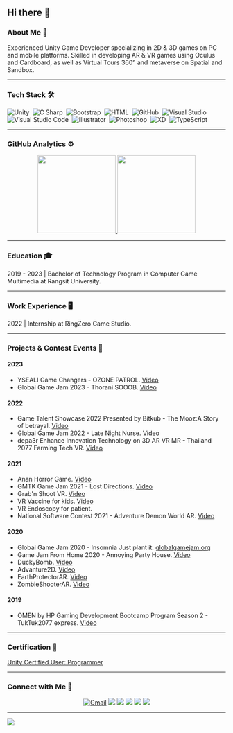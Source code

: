 ## Hi there 👋

### About Me 🚀
Experienced Unity Game Developer specializing in 2D & 3D games on PC and mobile platforms. Skilled in developing AR & VR games using Oculus and Cardboard, as well as Virtual Tours 360° and metaverse on Spatial and Sandbox. 

----
### Tech Stack 🛠

![Unity](https://img.shields.io/badge/-Unity-05122A?style=flat&logo=Unity)&nbsp;
![C Sharp](https://img.shields.io/badge/-CSharp-05122A?style=flat&logo=CSharp)&nbsp;
![Bootstrap](https://img.shields.io/badge/-Bootstrap-05122A?style=flat&logo=bootstrap&logoColor=563D7C)&nbsp;
![HTML](https://img.shields.io/badge/-HTML-05122A?style=flat&logo=HTML5)&nbsp;
![GitHub](https://img.shields.io/badge/-GitHub-05122A?style=flat&logo=github)&nbsp;
![Visual Studio](https://img.shields.io/badge/-Visual%20Studio-05122A?style=flat&logo=Visual-Studio&logoColor=5C2D91)&nbsp;
![Visual Studio Code](https://img.shields.io/badge/-Visual%20Studio%20Code-05122A?style=flat&logo=visual-studio-code&logoColor=007ACC)&nbsp;
![Illustrator](https://img.shields.io/badge/-Illustrator-05122A?style=flat&logo=adobe-illustrator)&nbsp;
![Photoshop](https://img.shields.io/badge/-Photoshop-05122A?style=flat&logo=adobe-photoshop)&nbsp;
![XD](https://img.shields.io/badge/-XD-05122A?style=flat&logo=Adobe-XD)&nbsp;
![TypeScript](https://img.shields.io/badge/-TypeScript-05122A?style=flat&logo=TypeScript)&nbsp;

----
### GitHub Analytics ⚙️
<p align="center">
<a href="https://github.com/Werasilz">
  <img height="180em" src="https://github-readme-stats.vercel.app/api?username=Werasilz&show_icons=true&theme=default"/>
  <img height="180em" src="https://github-readme-stats-eight-theta.vercel.app/api/top-langs/?username=Werasilz&layout=compact&langs_count=8&hide_border=true"/>
</a>
</p>

----
### Education 🎓
2019 - 2023 | Bachelor of Technology Program in Computer Game Multimedia at Rangsit University.

----
### Work Experience 🖥️
2022 | Internship at RingZero Game Studio.

----
### Projects & Contest Events 🎯
#### 2023
- YSEALI Game Changers - OZONE PATROL. [Video](https://youtu.be/RJse4P046mE)
- Global Game Jam 2023 - Thorani SOOOB. [Video](https://youtu.be/ckGDauvEDzw)
#### 2022
- Game Talent Showcase 2022 Presented by Bitkub - The Mooz:A Story of betrayal. [Video](https://youtu.be/uNNSdheJNBk)
- Global Game Jam 2022 - Late Night Nurse. [Video](https://youtu.be/zoOjFW_cIaA)
- depa3r Enhance Innovation Technology on 3D AR VR MR - Thailand 2077 Farming Tech VR. [Video](https://youtu.be/iwAmVzQL_bo)
#### 2021
- Anan Horror Game. [Video](https://youtu.be/gApbeT6qsAo)
- GMTK Game Jam 2021 - Lost Directions. [Video](https://youtu.be/JmYGcF_nGXk)
- Grab'n Shoot VR. [Video](https://youtu.be/WOkTBJXtwHo)
- VR Vaccine for kids. [Video](https://youtu.be/_QiUck2jxVw)
- VR Endoscopy for patient.
- National Software Contest 2021 - Adventure Demon World AR. [Video](https://youtu.be/p95r7JE4m0o)
#### 2020
- Global Game Jam 2020 - Insomnia Just plant it. [globalgamejam.org](https://globalgamejam.org/2020/games/just-plant-it-7)
- Game Jam From Home 2020 - Annoying Party House. [Video](https://youtu.be/JfK2sbaOtHk)
- DuckyBomb. [Video](https://youtu.be/W0L-RTE0svc)
- Advanture2D. [Video](https://youtu.be/JNReJQcSimg)
- EarthProtectorAR. [Video](https://youtu.be/hOrXUDcJRhg)
- ZombieShooterAR. [Video](https://youtu.be/Tr4RdN51q3g)
#### 2019
- OMEN by HP Gaming Development Bootcamp Program Season 2 - TukTuk2077 express. [Video](https://youtu.be/50kIg9K64UU)

----
### Certification 📄
[Unity Certified User: Programmer](https://www.credly.com/badges/204ab3b3-8e51-47d7-a7aa-124b696ce305/public_url)

----
### Connect with Me 🤝
<p align="center">
<a href="mailto:werasil.r@gmail.com"><img alt="Gmail" src="https://img.shields.io/badge/Gmail-D14836?style=for-the-badge&logo=youtube&logoColor=white"></a>
<a href="https://www.youtube.com/user/MrZenGamer"><img src="https://img.shields.io/badge/YouTube-FF0000?style=for-the-badge&logo=youtube&logoColor=white"></a>
<a href="https://www.linkedin.com/in/werasil-rerkweang-806287211/"><img src="https://img.shields.io/badge/Linkedin-1877F2?style=for-the-badge&logo=linkedin&logoColor=white"></a>
<a href="https://www.reddit.com/user/Werasil_z"><img src="https://img.shields.io/badge/Reddit-FF4500?style=for-the-badge&logo=reddit&logoColor=white"></a>
<a href="https://werasilz.itch.io/"><img src="https://img.shields.io/static/v1?style=for-the-badge&amp;message=Itch.io&amp;color=FA5C5C&amp;logo=Itch.io&amp;logoColor=FFFFFF&amp;label="></a>
<a href="https://steamcommunity.com/id/werasilz/"><img src="https://img.shields.io/badge/Steam-000000?style=for-the-badge&logo=steam&logoColor=white"></a>
</p>

----
![](https://komarev.com/ghpvc/?username=Werasilz&style=flat-square&label=Visitors)

<!--
**Werasilz/Werasilz** is a ✨ _special_ ✨ repository because its `README.md` (this file) appears on your GitHub profile.

Here are some ideas to get you started:

- 🔭 I’m currently working on ...
- 🌱 I’m currently learning ...
- 👯 I’m looking to collaborate on ...
- 🤔 I’m looking for help with ...
- 💬 Ask me about ...
- 📫 How to reach me: ...
- 😄 Pronouns: ...
- ⚡ Fun fact: ...
-->
